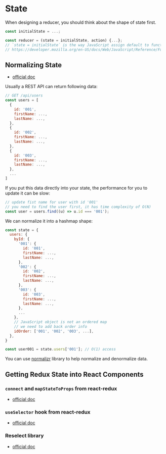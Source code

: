 # State

When designing a reducer, you should think about the shape of state first.

```js
const initialState = ...;

const reducer = (state = initialState, action) {...};
// `state = initialState` is the way JavaScript assign default to function parameter
// https://developer.mozilla.org/en-US/docs/Web/JavaScript/Reference/Functions/Default_parameters
```



## Normalizing State

- [official doc](https://redux.js.org/recipes/structuring-reducers/normalizing-state-shape)

Usually a REST API can return following data:

```js
// GET /api/users
const users = [
  {
    id: '001',
    firstName: ...,
    lastName: ...,
  },
  {
    id: '002',
    firstName: ...,
    lastName: ...,
  },
  {
    id: '003',
    firstName: ...,
    lastName: ...,
  },
  ...
]

```

If you put this data directly into your state, the performance for you to update
it can be slow:

```js
// update fist name for user with id '001'
// you need to find the user first, it has time complexity of O(N)
const user = users.find((u) => u.id === '001');
```

We can normalize it into a hashmap shape:

```js
const state = {
  users: {
    byId: {
      '001': {
        id: '001',
        firstName: ...,
        lastName: ...,
      },
      '002': {
        id: '002',
        firstName: ...,
        lastName: ...,
      },
      '003': {
        id: '003',
        firstName: ...,
        lastName: ...,
      },
      ...
    },
    // JavaScript object is not an ordered map
    // we need to add back order info
    idOrder: ['001', '002', '003', ...],    
  },
}

const user001 = state.users['001']; // O(1) access
```

You can use [normalizr](https://github.com/paularmstrong/normalizr) library to
help normalize and denormalize data.

## Getting Redux State into React Components

### `connect` and `mapStateToProps` from react-redux

- [official doc](https://react-redux.js.org/api/connect)

### `useSelector` hook from react-redux

- [official doc](https://react-redux.js.org/api/hooks#useselector)

### Reselect library

- [official doc](https://github.com/reduxjs/reselect/blob/master/README.md)
